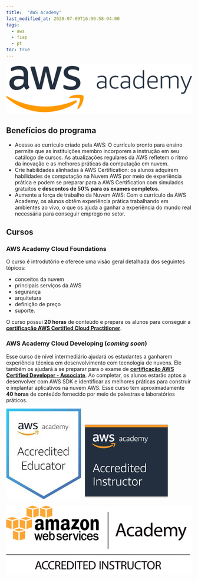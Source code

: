 ```yaml
---
title:  "AWS Academy"
last_modified_at: 2020-07-09T16:00:58-04:00
tags:
  - aws
  - fiap
  - pt
toc: true
---
```


[![](/assets/images/posts/2020-07-09-aws-academy/01.png)](https://aws.amazon.com/pt/training/awsacademy/)

## Benefícios do programa
- Acesso ao currículo criado pela AWS: O currículo pronto para ensino permite que as instituições membro incorporem a instrução em seu catálogo de cursos. As atualizações regulares da AWS refletem o ritmo da inovação e as melhores práticas da computação em nuvem.
- Crie habilidades alinhadas à AWS Certification: os alunos adquirem habilidades de computação na Nuvem AWS por meio de experiência prática e podem se preparar para a AWS Certification com simulados gratuitos e **descontos de 50% para os exames completos**.
- Aumente a força de trabalho da Nuvem AWS: Com o currículo da AWS Academy, os alunos obtêm experiência prática trabalhando em ambientes ao vivo, o que os ajuda a ganhar a experiência do mundo real necessária para conseguir emprego no setor.

## Cursos

### AWS Academy Cloud Foundations

O curso é introdutório e oferece uma visão geral detalhada dos seguintes tópicos:
* conceitos da nuvem
* principais serviços da AWS
* segurança
* arquitetura
* definição de preço
* suporte.

O curso possui **20 horas** de conteúdo e prepara os alunos para conseguir a [**certificação AWS Certified Cloud Practitioner**](https://aws.amazon.com/pt/certification/certified-cloud-practitioner/).

### AWS Academy Cloud Developing (*coming soon*)

Esse curso de nível intermediário ajudará os estudantes a ganharem experiência técnica em desenvolvimento com tecnologia de nuvens. Ele também os ajudará a se preparar para o exame de [**certificação AWS Certified Developer - Associate**](https://aws.amazon.com/pt/certification/certified-developer-associate/). Ao completar, os alunos estarão aptos a desenvolver com AWS SDK e identificar as melhores práticas para construir e implantar aplicativos na nuvem AWS. Esse curso tem aproximadamente **40 horas** de conteúdo fornecido por meio de palestras e laboratórios práticos.

![](/assets/images/posts/2020-07-09-aws-academy/02.jpeg)
![](/assets/images/posts/2020-07-09-aws-academy/03.png)

![](/assets/images/posts/2020-07-09-aws-academy/04.png)